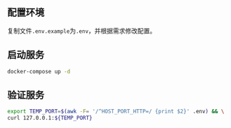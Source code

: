 ## 配置环境

复制文件`.env.example`为`.env`，并根据需求修改配置。

## 启动服务

```bash
docker-compose up -d
```

## 验证服务

```bash
export TEMP_PORT=$(awk -F= '/^HOST_PORT_HTTP=/ {print $2}' .env) && \
curl 127.0.0.1:${TEMP_PORT}
```
